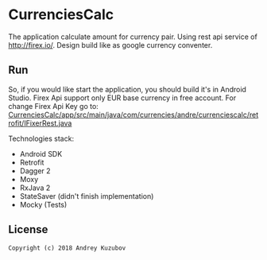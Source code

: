 # CurrenciesCalc

The application calculate amount for currency pair. Using rest api service of http://firex.io/. 
Design build like as google currency conventer. 


## Run

  So, if you would like start the application, you should build it's in Android Studio. 
  Firex Api support only EUR base currency in free account. 
  For change Firex Api Key go to: 
  [CurrenciesCalc/app/src/main/java/com/currencies/andre/currenciescalc/retrofit/IFixerRest.java](https://github.com/AndreKuzubov/CurrenciesCalc/blob/master/app/src/main/java/com/currencies/andre/currenciescalc/retrofit/IFixerRest.java)  



Technologies stack:
  * Android SDK
  * Retrofit 
  * Dagger 2
  * Moxy
  * RxJava 2
  * StateSaver (didn't finish implementation)
  * Mocky (Tests)
  


 ## License
```
Copyright (c) 2018 Andrey Kuzubov
```
  
